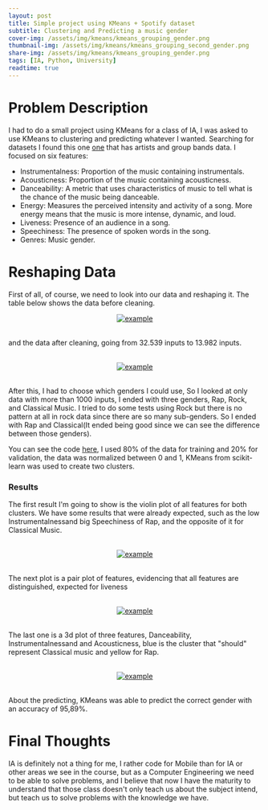 ```yaml
---
layout: post
title: Simple project using KMeans + Spotify dataset
subtitle: Clustering and Predicting a music gender
cover-img: /assets/img/kmeans/kmeans_grouping_gender.png
thumbnail-img: /assets/img/kmeans/kmeans_grouping_second_gender.png
share-img: /assets/img/kmeans/kmeans_grouping_gender.png
tags: [IA, Python, University]
readtime: true
---
```


# Problem Description

I had to do a small project using KMeans for a class of IA, I was asked to use KMeans to clustering and predicting whatever I wanted. Searching for datasets I found this one <a href="https://www.kaggle.com/yamaerenay/spotify-dataset-19212020-160k-tracks?select=data_by_genres.csv">one</a> that has artists and group bands data. I focused on six features:

- Instrumentalness: Proportion of the music containing instrumentals.
- Acousticness: Proportion of the music containing acousticness.
- Danceability: A metric that uses characteristics of music to tell what is the chance of the music being danceable.
- Energy: Measures the perceived intensity and activity of a song. More energy means that the music is more intense, dynamic, and loud.
- Liveness: Presence of an audience in a song.
- Speechiness: The presence of spoken words in the song.
- Genres: Music gender.

# Reshaping Data

First of all, of course, we need to look into our data and reshaping it. The table below shows the data before cleaning.
<br />

<div style="text-align:center;">
  <a href="/MyBlog/assets/img/kmeans/kmeans_table1.png">
    <img src="/MyBlog/assets/img/kmeans/kmeans_table1.png" alt="example">
  </a>
</div>
<br />

and the data after cleaning, going from 32.539 inputs to 13.982 inputs.

<br />
<div style="text-align:center;">
  <a href="/MyBlog/assets/img/kmeans/kmeans_table2.png">
    <img src="/MyBlog/assets/img/kmeans/kmeans_table2.png" alt="example">
  </a>
</div>
<br />

After this, I had to choose which genders I could use, So I looked at only data with more than 1000 inputs, I ended with three genders, Rap, Rock, and Classical Music. I tried to do some tests using Rock but there is no pattern at all in rock data since there are so many sub-genders. So I ended with Rap and Classical(It ended being good since we can see the difference between those genders).

You can see the code <a href="https://github.com/Cogitus/ia-project-2020.2/tree/main/Kmeans">here</a>, I used 80% of the data for training and 20% for validation, the data was normalized between 0 and 1, KMeans from scikit-learn was used to create two clusters.

### Results

The first result I'm going to show is the violin plot of all features for both clusters. We have some results that were already expected, such as the low Instrumentalnessand big Speechiness of Rap, and the opposite of it for Classical Music.

<br />
<div style="text-align:center;">
  <a href="/MyBlog/assets/img/kmeans/kmeans_grouping_gender.png">
    <img src="/MyBlog/assets/img/kmeans/kmeans_grouping_gender.png" alt="example">
  </a>
</div>
<br />

The next plot is a pair plot of features, evidencing that all features are distinguished, expected for liveness

<br />
<div style="text-align:center;">
  <a href="/MyBlog/assets/img/kmeans/kmeans_grouping_second_gender.png">
    <img src="/MyBlog/assets/img/kmeans/kmeans_grouping_second_gender.png" alt="example">
  </a>
</div>
<br />

The last one is a 3d plot of three features, Danceability, Instrumentalnessand and Acousticness, blue is the cluster that "should" represent Classical music and yellow for Rap.

<br />
<div style="text-align:center;">
  <a href="/MyBlog/assets/img/kmeans/kmeans_grouping_3d_plot.png">
    <img src="/MyBlog/assets/img/kmeans/kmeans_grouping_3d_plot.png" alt="example">
  </a>
</div>
<br />

About the predicting, KMeans was able to predict the correct gender with an accuracy of 95,89%.

# Final Thoughts

IA is definitely not a thing for me, I rather code for Mobile than for IA or other areas we see in the course, but as a Computer Engineering we need to be able to solve problems, and I believe that now I have the maturity to understand that those class doesn't only teach us about the subject intend, but teach us to solve problems with the knowledge we have.
